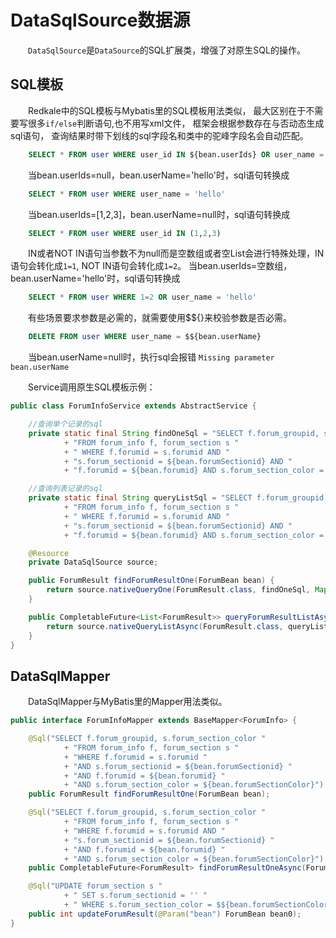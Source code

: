 # DataSqlSource数据源
&emsp;&emsp;```DataSqlSource```是```DataSource```的SQL扩展类，增强了对原生SQL的操作。

## SQL模板
&emsp;&emsp;Redkale中的SQL模板与Mybatis里的SQL模板用法类似， 最大区别在于不需要写很多```if/else```判断语句,也不用写xml文件， 框架会根据参数存在与否动态生成sql语句， 查询结果时带下划线的sql字段名和类中的驼峰字段名会自动匹配。
```sql
    SELECT * FROM user WHERE user_id IN ${bean.userIds} OR user_name = ${bean.userName}
```
&emsp;&emsp;当bean.userIds=null，bean.userName='hello'时，sql语句转换成
```sql
    SELECT * FROM user WHERE user_name = 'hello'
```
&emsp;&emsp;当bean.userIds=[1,2,3]，bean.userName=null时，sql语句转换成
```sql
    SELECT * FROM user WHERE user_id IN (1,2,3)
```
&emsp;&emsp;IN或者NOT IN语句当参数不为null而是空数组或者空List会进行特殊处理，IN语句会转化成```1=1```, NOT IN语句会转化成```1=2```。 当bean.userIds=空数组，bean.userName='hello'时，sql语句转换成
```sql
    SELECT * FROM user WHERE 1=2 OR user_name = 'hello'
```
&emsp;&emsp;有些场景要求参数是必需的，就需要使用$${}来校验参数是否必需。
```sql
    DELETE FROM user WHERE user_name = $${bean.userName}
```
&emsp;&emsp;当bean.userName=null时，执行sql会报错 ```Missing parameter bean.userName```

&emsp;&emsp;Service调用原生SQL模板示例：
```java
public class ForumInfoService extends AbstractService {

    //查询单个记录的sql
    private static final String findOneSql = "SELECT f.forum_groupid, s.forum_section_color "
            + "FROM forum_info f, forum_section s "
            + " WHERE f.forumid = s.forumid AND "
            + "s.forum_sectionid = ${bean.forumSectionid} AND "
            + "f.forumid = ${bean.forumid} AND s.forum_section_color = ${bean.forumSectionColor}";

    //查询列表记录的sql
    private static final String queryListSql = "SELECT f.forum_groupid, s.forum_section_color "
            + "FROM forum_info f, forum_section s "
            + " WHERE f.forumid = s.forumid AND "
            + "s.forum_sectionid = ${bean.forumSectionid} AND "
            + "f.forumid = ${bean.forumid} AND s.forum_section_color = ${bean.forumSectionColor}";

    @Resource
    private DataSqlSource source;

    public ForumResult findForumResultOne(ForumBean bean) {
        return source.nativeQueryOne(ForumResult.class, findOneSql, Map.of("bean", bean));
    }

    public CompletableFuture<List<ForumResult>> queryForumResultListAsync(ForumBean bean) {
        return source.nativeQueryListAsync(ForumResult.class, queryListSql, Map.of("bean", bean));
    }
}
```

## DataSqlMapper
&emsp;&emsp;DataSqlMapper与MyBatis里的Mapper用法类似。
```java
public interface ForumInfoMapper extends BaseMapper<ForumInfo> {

    @Sql("SELECT f.forum_groupid, s.forum_section_color "
            + "FROM forum_info f, forum_section s "
            + "WHERE f.forumid = s.forumid "
            + "AND s.forum_sectionid = ${bean.forumSectionid} "
            + "AND f.forumid = ${bean.forumid} "
            + "AND s.forum_section_color = ${bean.forumSectionColor}")
    public ForumResult findForumResultOne(ForumBean bean);

    @Sql("SELECT f.forum_groupid, s.forum_section_color "
            + "FROM forum_info f, forum_section s "
            + "WHERE f.forumid = s.forumid AND "
            + "s.forum_sectionid = ${bean.forumSectionid} "
            + "AND f.forumid = ${bean.forumid} "
            + "AND s.forum_section_color = ${bean.forumSectionColor}")
    public CompletableFuture<ForumResult> findForumResultOneAsync(ForumBean bean);

    @Sql("UPDATE forum_section s "
            + " SET s.forum_sectionid = '' "
            + " WHERE s.forum_section_color = $${bean.forumSectionColor}")
    public int updateForumResult(@Param("bean") ForumBean bean0);
}
```